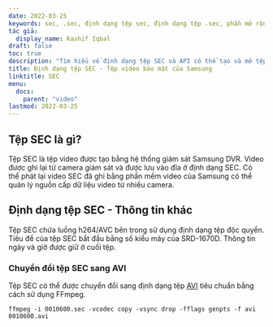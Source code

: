 ```yaml
---
date: 2022-03-25
keywords: sec, .sec, định dạng tệp sec, định dạng tệp .sec, phần mở rộng .sec, phần mở rộng sec
tác giả:
  display_name: Kashif Iqbal
draft: false
toc: true
description: "Tìm hiểu về định dạng tệp SEC và API có thể tạo và mở tệp SEC."
title: Định dạng tệp SEC - Tệp video bảo mật của Samsung
linktitle: SEC
menu:
  docs:
    parent: "video"
lastmod: 2022-03-25
---
```


## Tệp SEC là gì?

Tệp SEC là tệp video được tạo bằng hệ thống giám sát Samsung DVR. Video được ghi lại từ camera giám sát và được lưu vào đĩa ở định dạng SEC. Có thể phát lại video SEC đã ghi bằng phần mềm video của Samsung có thể quản lý nguồn cấp dữ liệu video từ nhiều camera.

## Định dạng tệp SEC - Thông tin khác

Tệp SEC chứa luồng h264/AVC bên trong sử dụng định dạng tệp độc quyền. Tiêu đề của tệp SEC bắt đầu bằng số kiểu máy của SRD-1670D. Thông tin ngày và giờ được giữ ở cuối tệp.

### Chuyển đổi tệp SEC sang AVI

Tệp SEC có thể được chuyển đổi sang định dạng tệp [AVI](/vi/video/avi/) tiêu chuẩn bằng cách sử dụng FFmpeg.

```
ffmpeg -i 0010600.sec -vcodec copy -vsync drop -fflags genpts -f avi 0010600.avi
```